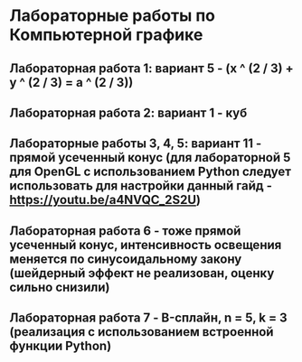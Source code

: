 # Лабораторные работы по Компьютерной графике

## Лабораторная работа 1: вариант 5 - (x ^ (2 / 3) + y ^ (2 / 3) = a ^ (2 / 3))

## Лабораторная работа 2: вариант 1 - куб

## Лабораторные работы 3, 4, 5: вариант 11 - прямой усеченный конус (для лабораторной 5 для OpenGL с использованием Python следует использовать для настройки данный гайд - https://youtu.be/a4NVQC_2S2U)

## Лабораторная работа 6 - тоже прямой усеченный конус, интенсивность освещения меняется по синусоидальному закону (шейдерный эффект не реализован, оценку сильно снизили)

## Лабораторная работа 7 - B-сплайн, n = 5, k = 3 (реализация с использованием встроенной функции Python)
